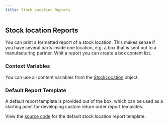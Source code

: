 ```yaml
---
title: Stock Location Reports
---
```


## Stock location Reports

You can print a formatted report of a stock location. This makes sense if you have several parts inside one location, e.g. a box that is sent out to a manufacturing partner. Whit a report you can create a box content list. 

### Context Variables
You can use all content variables from the [StockLocation](./context_variables.md#stocklocation) object.

### Default Report Template

A default report template is provided out of the box, which can be used as a starting point for developing custom return order report templates.

View the [source code](https://github.com/inventree/InvenTree/blob/master/InvenTree/report/templates/slr/inventree_slr_report.html) for the default stock location report template.
